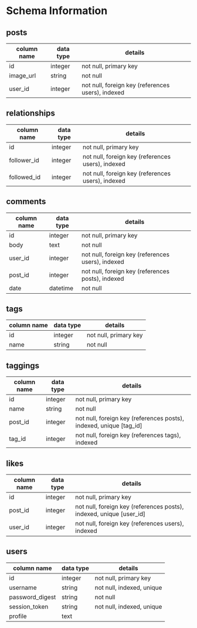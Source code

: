 # Schema Information

## posts
column name | data type | details
------------|-----------|-----------------------
id          | integer   | not null, primary key
image_url   | string    | not null
user_id     | integer   | not null, foreign key (references users), indexed

## relationships
column name | data type | details
------------|-----------|-----------------------
id          | integer   | not null, primary key
follower_id | integer   | not null, foreign key (references users), indexed
followed_id | integer   | not null, foreign key (references users), indexed

## comments
column name | data type | details
------------|-----------|-----------------------
id          | integer   | not null, primary key
body        | text      | not null
user_id     | integer   | not null, foreign key (references users), indexed
post_id     | integer   | not null, foreign key (references posts), indexed
date        | datetime  | not null

## tags
column name | data type | details
------------|-----------|-----------------------
id          | integer   | not null, primary key
name        | string    | not null

## taggings
column name | data type | details
------------|-----------|-----------------------
id          | integer   | not null, primary key
name        | string    | not null
post_id     | integer   | not null, foreign key (references posts), indexed, unique [tag_id]
tag_id      | integer   | not null, foreign key (references tags), indexed

## likes
column name | data type | details
------------|-----------|-----------------------
id          | integer   | not null, primary key
post_id     | integer   | not null, foreign key (references posts), indexed, unique [user_id]
user_id     | integer   | not null, foreign key (references users), indexed 

## users
column name     | data type | details
----------------|-----------|-----------------------
id              | integer   | not null, primary key
username        | string    | not null, indexed, unique
password_digest | string    | not null
session_token   | string    | not null, indexed, unique
profile         | text      |
